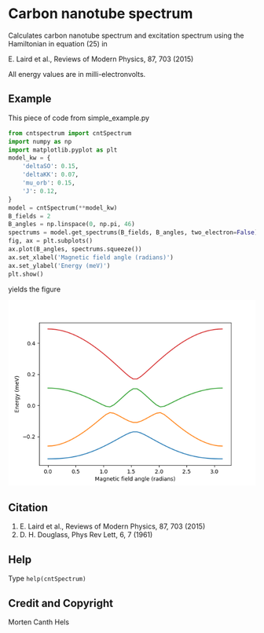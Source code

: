 Carbon nanotube spectrum
========================

Calculates carbon nanotube spectrum and excitation spectrum using the Hamiltonian in equation (25) in

E. Laird et al., Reviews of Modern Physics, 87, 703 (2015)

All energy values are in milli-electronvolts.


## Example
This piece of code from simple_example.py
````python
from cntspectrum import cntSpectrum
import numpy as np
import matplotlib.pyplot as plt
model_kw = {
    'deltaSO': 0.15,
    'deltaKK': 0.07,
    'mu_orb': 0.15,
    'J': 0.12,
}
model = cntSpectrum(**model_kw)
B_fields = 2
B_angles = np.linspace(0, np.pi, 46)
spectrums = model.get_spectrums(B_fields, B_angles, two_electron=False)
fig, ax = plt.subplots()
ax.plot(B_angles, spectrums.squeeze())
ax.set_xlabel('Magnetic field angle (radians)')
ax.set_ylabel('Energy (meV)')
plt.show()
````
yields the figure

![](example.png)


## Citation
1. E. Laird et al., Reviews of Modern Physics, 87, 703 (2015)
2. D. H. Douglass, Phys Rev Lett, 6, 7 (1961)


## Help
Type `help(cntSpectrum)`


## Credit and Copyright
Morten Canth Hels
